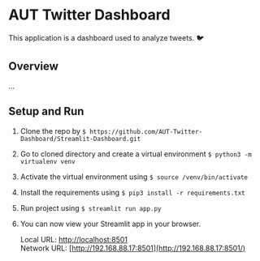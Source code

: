 # AUT Twitter Dashboard

This application is a dashboard used to analyze tweets. 🐦

## Overview

...

## Setup and Run

1. Clone the repo by `$ https://github.com/AUT-Twitter-Dashboard/Streamlit-Dashboard.git`

2. Go to cloned directory and create a virtual environment `$ python3 -m virtualenv venv`

3. Activate the virtual environment using `$ source /venv/bin/activate`

4. Install the requirements using `$ pip3 install -r requirements.txt`

5. Run project using `$ streamlit run app.py`

6. You can now view your Streamlit app in your browser.

   Local URL: [http://localhost:8501](http://localhost:8501/)<br>Network URL: [http://192.168.88.17:8501](http://192.168.88.17:8501/)